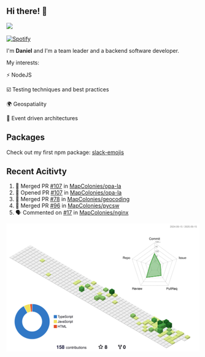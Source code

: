 ## Hi there! 👋

<p>
  <img src="https://github-readme-stats.vercel.app/api?username=syncush&theme=tokyonight">
</p>

[![Spotify](https://novatorem-rust.vercel.app/api/spotify)](https://open.spotify.com/user/syncush)

I'm **Daniel** and I'm a team leader and a backend software developer.

My interests:

⚡ NodeJS

☑️ Testing techniques and best practices

🌍 Geospatiality

🧠 Event driven architectures

## Packages
Check out my first npm package: [slack-emojis](https://www.npmjs.com/package/slack-emojis)

## Recent Acitivty
<!--START_SECTION:activity-->
1. 🎉 Merged PR [#107](https://github.com/MapColonies/opa-la/pull/107) in [MapColonies/opa-la](https://github.com/MapColonies/opa-la)
2. 💪 Opened PR [#107](https://github.com/MapColonies/opa-la/pull/107) in [MapColonies/opa-la](https://github.com/MapColonies/opa-la)
3. 🎉 Merged PR [#78](https://github.com/MapColonies/geocoding/pull/78) in [MapColonies/geocoding](https://github.com/MapColonies/geocoding)
4. 🎉 Merged PR [#96](https://github.com/MapColonies/pycsw/pull/96) in [MapColonies/pycsw](https://github.com/MapColonies/pycsw)
5. 🗣 Commented on [#17](https://github.com/MapColonies/nginx/pull/17#issuecomment-3239859026) in [MapColonies/nginx](https://github.com/MapColonies/nginx)
<!--END_SECTION:activity-->

![contrib](./profile-3d-contrib/profile-green-animate.svg)
